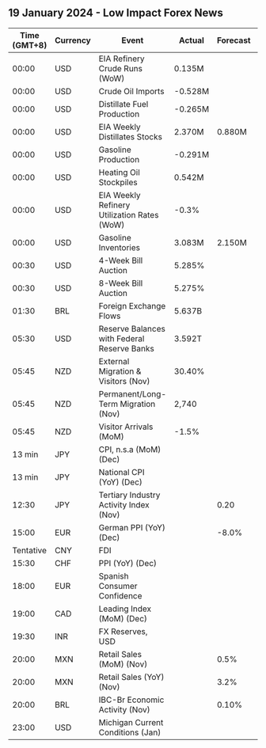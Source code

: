 ## 19 January 2024 - Low Impact Forex News

| Time (GMT+8) | Currency | Event | Actual | Forecast | Previous |
|------|----------|-------|--------|----------|----------|
| 00:00 | USD | EIA Refinery Crude Runs (WoW) | 0.135M |  | -0.161M |
| 00:00 | USD | Crude Oil Imports | -0.528M |  | 1.316M |
| 00:00 | USD | Distillate Fuel Production | -0.265M |  | -0.064M |
| 00:00 | USD | EIA Weekly Distillates Stocks | 2.370M | 0.880M | 6.528M |
| 00:00 | USD | Gasoline Production | -0.291M |  | 0.901M |
| 00:00 | USD | Heating Oil Stockpiles | 0.542M |  | -0.623M |
| 00:00 | USD | EIA Weekly Refinery Utilization Rates (WoW) | -0.3% |  | -0.6% |
| 00:00 | USD | Gasoline Inventories | 3.083M | 2.150M | 8.029M |
| 00:30 | USD | 4-Week Bill Auction | 5.285% |  | 5.280% |
| 00:30 | USD | 8-Week Bill Auction | 5.275% |  | 5.275% |
| 01:30 | BRL | Foreign Exchange Flows | 5.637B |  | -2.062B |
| 05:30 | USD | Reserve Balances with Federal Reserve Banks | 3.592T |  | 3.537T |
| 05:45 | NZD | External Migration & Visitors (Nov) | 30.40% |  | 39.80% |
| 05:45 | NZD | Permanent/Long-Term Migration (Nov) | 2,740 |  | 9,090 |
| 05:45 | NZD | Visitor Arrivals (MoM) | -1.5% |  | -6.7% |
| 13 min | JPY | CPI, n.s.a (MoM) (Dec) |  |  | -0.2% |
| 13 min | JPY | National CPI (YoY) (Dec) |  |  | 2.8% |
| 12:30 | JPY | Tertiary Industry Activity Index (Nov) |  | 0.20 | -1.20 |
| 15:00 | EUR | German PPI (YoY) (Dec) |  | -8.0% | -7.9% |
| Tentative | CNY | FDI |  |  | -10.00% |
| 15:30 | CHF | PPI (YoY) (Dec) |  |  | -1.3% |
| 18:00 | EUR | Spanish Consumer Confidence |  |  | 76.7 |
| 19:00 | CAD | Leading Index (MoM) (Dec) |  |  | -0.01% |
| 19:30 | INR | FX Reserves, USD |  |  | 617.30B |
| 20:00 | MXN | Retail Sales (MoM) (Nov) |  | 0.5% | 0.8% |
| 20:00 | MXN | Retail Sales (YoY) (Nov) |  | 3.2% | 3.4% |
| 20:00 | BRL | IBC-Br Economic Activity (Nov) |  | 0.10% | -0.06% |
| 23:00 | USD | Michigan Current Conditions (Jan) |  |  | 73.3 |
